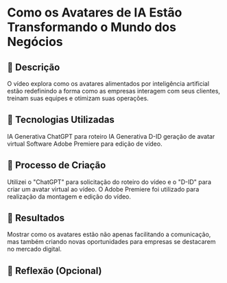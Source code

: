 # Como os Avatares de IA Estão Transformando o Mundo dos Negócios

## 📒 Descrição
O vídeo explora como os avatares alimentados por inteligência artificial estão redefinindo a forma como as empresas interagem com seus clientes, treinam suas equipes e otimizam suas operações.

## 🤖 Tecnologias Utilizadas
IA Generativa ChatGPT para roteiro
IA Generativa D-ID geração de avatar virtual
Software Adobe Premiere para edição de vídeo.

## 🧐 Processo de Criação
Utilizei o "ChatGPT" para solicitação do roteiro do vídeo e o "D-ID" para criar um avatar virtual ao vídeo. O Adobe Premiere foi utilizado para realização da montagem e edição do vídeo.

## 🚀 Resultados
Mostrar como os avatares estão não apenas facilitando a comunicação, mas também criando novas oportunidades para empresas se destacarem no mercado digital.

## 💭 Reflexão (Opcional)

